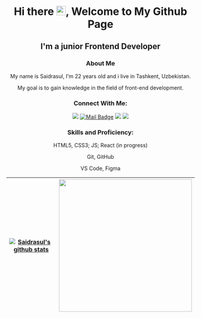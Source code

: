 <!--
**SultanbaevS/SultanbaevS** is a ✨ _special_ ✨ repository because its `README.md` (this file) appears on your GitHub profile.

Here are some ideas to get you started:

- 🔭 I’m currently working on ...
- 🌱 I’m currently learning ...
- 👯 I’m looking to collaborate on ...
- 🤔 I’m looking for help with ...
- 💬 Ask me about ...
- 📫 How to reach me: ...
- 😄 Pronouns: ...
- ⚡ Fun fact: ...
&layout=compact

[![Anurag's GitHub stats](https://github-readme-stats.vercel.app/api?username=SultanbaevS&show_icons=true&theme=radical)](https://github.com/anuraghazra/github-readme-stats)  [![Top Langs](https://github-readme-stats.vercel.app/api/top-langs/?username=SultanbaevS&theme=radical&")](https://github.com/anuraghazra/github-readme-stats)
-->

<h1 align="center">Hi there <img src="https://media.giphy.com/media/hvRJCLFzcasrR4ia7z/giphy.gif" width="25">, Welcome to My Github Page</h1>

<div align="center">
  

</div>
<h2 align="center">I'm a junior Frontend Developer</h2>

<h3 align="center">About Me</h3>
<p align="center">My name is Saidrasul, I'm 22 years old and i live in Tashkent, Uzbekistan.</p>  
<p align="center">My goal is to gain knowledge in the field of front-end development.</p>

<h3 align="center">Connect With Me:</h3>

<div align="center">
  
[![](https://img.shields.io/badge/-Telegram-black?style=for-the-badge&logo=telegram&logoColor=white)](https://t.me/sultanbaev1)
[![Mail Badge](https://img.shields.io/badge/-Gmail-black?style=for-the-badge&logo=gmail&logoColor=red&link=mailto:saidtasul99@gmail)](mailto:saidtasul99@gmail.com)
[![](https://img.shields.io/badge/-Discord-black?style=for-the-badge&logo=discord&logoColor=Blurple)](https://discord.com/Said_S)
[![](https://img.shields.io/badge/-Instagram-black?style=for-the-badge&logo=instagram&logoColor=red)](https://instagram.com/sultanbaev.ss)
  
</div>

<div align="center">
  
 <h3>Skills and Proficiency:</h3>
 <p>HTML5, CSS3; JS; React (in progress)</p>
 <p>Git, GitHub</p>
 <p>VS Code, Figma</p>
 
 </div>
 
<div align="center"> 
  
| <a href="https://github.com/SultanbaevS/github-readme-stats"><img align="center" src="https://github-readme-stats.vercel.app/api?username=SultanbaevS&show_icons=true&include_all_commits=true&theme=radical&hide_border=true" alt="Saidrasul's github stats" /></a> | <a href="https://github.com/SultanbaevS/github-readme-stats"><img width="355px" align="center" src="https://github-readme-stats.vercel.app/api/top-langs/?username=SultanbaevS&theme=radical&hide_border=true" /></a> |
| ------------- | ------------- |
  
 </div>
